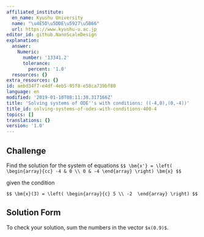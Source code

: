 ```yaml
---
affiliated_institute:
  en_name: Kyushu University
  name: "\u4E5D\u5DDE\u5927\u5B66"
  url: https://www.kyushu-u.ac.jp
editor_id: github.NanoScaleDesign
explanation:
  answer:
    Numeric:
      number: '13341.2'
      tolerance:
        percent: '1.0'
  resources: {}
extra_resources: {}
id: aebd34f7-e4df-4eb5-95f8-e58ca739bf80
language: en
modified: '2019-01-10T08:11:38.317166Z'
title: 'Solving systems of ODE''s with conditions: ((-4,0),(0,-4))'
title_id: solving-systems-of-odes-with-conditions-400-4
topics: []
translations: {}
version: '1.0'
---
```


## Challenge
Find the solution for the system of equations
`$$
  \bm{x'} = \left(
    \begin{array}{cc}
      -4 & 0 \\
       0 & -4
    \end{array}
  \right) \bm{x}
$$`

given the condition

`$$
\bm{x}(3) = \left(
    \begin{array}{c}
       5 \\
      -2 
    \end{array}
  \right)
$$`


## Solution Form

To check your solution, sum the numbers in the vector `$x(0.9)$`.
